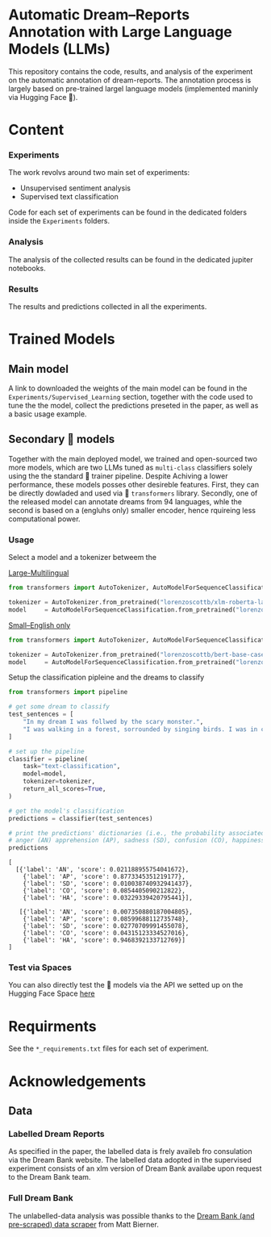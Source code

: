 # Automatic Dream–Reports Annotation with Large Language Models (LLMs)

This repository contains the code, results, and analysis of the experiment on the automatic annotation of dream-reports. The annotation process is largely based on pre-trained largel language models (implemented maninly via Hugging Face 🤗).

# Content
### Experiments

The work revolvs around two main set of experiments:

- Unsupervised sentiment analysis
- Supervised text classification

Code for each set of experiments can be found in the dedicated folders inside the `Experiments` folders.

### Analysis

The analysis of the collected results can be found in the dedicated jupiter notebooks.

### Results 

The results and predictions collected in all the experiments. 

# Trained Models
## Main model
A link to downloaded the weights of the main model can be found in the `Experiments/Supervised_Learning` section, together with the code used to tune the the model, collect the predictions preseted in the paper, as well as a basic usage example.

## Secondary 🤗 models 
Together with the main deployed model, we trained and open-sourced two more models, which are two LLMs tuned as `multi-class` classifiers solely using the the standard 🤗 trainer pipeline. Despite Achiving a lower performance, these models posses other desireble features. First, they can be directly dowladed and used via 🤗 ```transformers``` library. Secondly, one of the released model can annotate dreams from 94 languages, whle the second is based on a (engluhs only) smaller encoder, hence rquireing less computational power. 

### Usage
Select a model and a tokenizer betweem the 

[Large-Multilingual](https://huggingface.co/lorenzoscottb/xlm-roberta-large-DreamBank)
```py
from transformers import AutoTokenizer, AutoModelForSequenceClassification

tokenizer = AutoTokenizer.from_pretrained("lorenzoscottb/xlm-roberta-large-DreamBank")
model     = AutoModelForSequenceClassification.from_pretrained("lorenzoscottb/xlm-roberta-large-DreamBank")
```

[Small–English only](https://huggingface.co/lorenzoscottb/bert-base-cased-DreamBank)
```py
from transformers import AutoTokenizer, AutoModelForSequenceClassification

tokenizer = AutoTokenizer.from_pretrained("lorenzoscottb/bert-base-cased-DreamBank")
model     = AutoModelForSequenceClassification.from_pretrained("lorenzoscottb/bert-base-cased-DreamBank")
```

Setup the classification pipleine and the dreams to classify
```py
from transformers import pipeline

# get some dream to classify
test_sentences = [
    "In my dream I was follwed by the scary monster.",
    "I was walking in a forest, sorrounded by singing birds. I was in calm and peace."
]

# set up the pipeline
classifier = pipeline(
    task="text-classification", 
    model=model, 
    tokenizer=tokenizer,
    return_all_scores=True,
)

# get the model's classification
predictions = classifier(test_sentences)

# print the predictions' dictionaries (i.e., the probability associated with each Hall & Van de Castle emotion:
# anger (AN) apprehension (AP), sadness (SD), confusion (CO), happiness (HA)
predictions
```
```
[
  [{'label': 'AN', 'score': 0.021188955754041672},
    {'label': 'AP', 'score': 0.8773345351219177},
    {'label': 'SD', 'score': 0.010038740932941437},
    {'label': 'CO', 'score': 0.0854405090212822},
    {'label': 'HA', 'score': 0.03229339420795441}],
  
   [{'label': 'AN', 'score': 0.007350880187004805},
    {'label': 'AP', 'score': 0.08599688112735748},
    {'label': 'SD', 'score': 0.02770709991455078},
    {'label': 'CO', 'score': 0.04315123334527016},
    {'label': 'HA', 'score': 0.9468392133712769}]
]
````
### Test via Spaces

You can also directly test the 🤗 models via the API we setted up on the Hugging Face Space [here](https://huggingface.co/spaces/lorenzoscottb/DSA-II)

# Requirments

See the `*_requirements.txt` files for each set of experiment.

# Acknowledgements

## Data
### Labelled Dream Reports
As specified in the paper, the labelled data is frely availeb fro consulation via the Dream Bank website. The labelled data adopted in the supervised experiment consists of an xlm version of Dream Bank availabe upon request to the Dream Bank team.

### Full Dream Bank
The unlabelled-data analysis was possible thanks to the [Dream Bank (and pre-scraped) data scraper](https://github.com/mattbierner/DreamScrape) from Matt Bierner.
